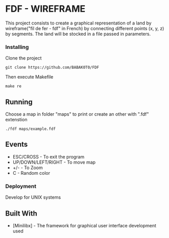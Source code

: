 # FDF - WIREFRAME

This project consists to create a graphical representation of a land by wireframe("fil de fer - fdf" in French) by connecting different points (x, y, z) by segments.
The land will be stocked in a file passed in parameters.

### Installing

Clone the project

```
git clone https://github.com/BABAK0T0/FDF
```

Then execute Makefile

```
make re
```

## Running

Choose a map in folder "maps" to print or create an other with ".fdf" extenstion

```
./fdf maps/example.fdf
```

## Events

* ESC/CROSS				 - To exit the program
* UP/DOWN/LEFT/RIGHT	 - To move map
* +/-					 - To Zoom
* C						 - Random color


### Deployment

Develop for UNIX systems

## Built With

* [Minilibx] - The framework for graphical user interface development used

